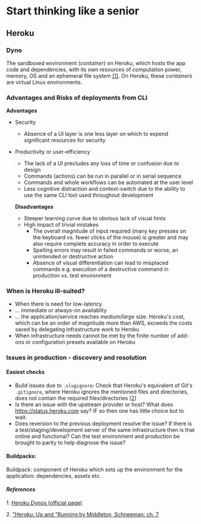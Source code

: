 # Start thinking like a senior

## Heroku

### Dyno
The sandboxed environment (_container_) on Heroku, which hosts the app code and dependencies, with its own resources of computation power, memory, OS and an ephemeral file system [[1]](#1). On Heroku, these _containers_ are virtual Linux environments.

### Advantages and Risks of deployments from CLI
**Advantages**
- Security
  - Absence of a UI layer is one less layer on which to expend significant resources for security
- Productivity or user-efficiency
  - The lack of a UI precludes any loss of time or confusion due to design
  - Commands (actions) can be run in parallel or in serial sequence
  - Commands and whole workflows can be automated at the user level
  - Less cognitive distraction and context-switch due to the ability to use the same CLI tool used throughout development

  **Disadvantages**
  - Steeper learning curve due to obvious lack of visual hints
  - High impact of trivial mistakes
    - The overall magnitude of input required (many key presses on the keyboard vs. fewer clicks of the mouse) is greater and may also require complete accuracy in order to execute
    - Spelling errors may result in failed commands or worse, an unintended or destructive action
    - Absence of visual differentiation can lead to misplaced commands e.g. execution of a destructive command in production vs. test environment

### When is Heroku ill-suited?
- When there is need for low-latency
- ... immediate or always-on availablity
- ... the application/service reaches _medium_/_large_ size. Heroku's cost, which can be an order of magnitude more than AWS, exceeds the costs saved by delegating infrastructure work to Heroku
- When infrastructure needs cannot be met by the finite number of add-ons or configuration presets available on Heroku

### Issues in production - discovery and resolution
#### Easiest checks
- Build issues due to `.slugignore`: Check that Heroku's equivalent of Git's `.gitignore`, where Heroku ignores the mentioned files and directories, does not contain the required files/directories [[2]](#2)
- Is there an issue with the upstream provider or host? What does https://status.heroku.com say? IF so then one has little choice but to wait.
- Does reversion to the previous deployment resolve the issue? If there is a test/staging/development server of the same infrastructure then is that online and functional? Can the test environment and production be brought to parity to help diagnose the issue?

#### Buildpacks: 
  Buildpack: component of Heroku which sets up the environment for the application: dependencies, assets etc.


#### _References_
<a id="1">1. </a>[Heroku Dynos (official page)](https://www.heroku.com/dynos)

<a id="2">2. </a>["Heroku: Up and "Running by Middleton, Schneeman: ch. 7](https://www.oreilly.com/library/view/heroku-up-and/9781449341381/ch07.html)
